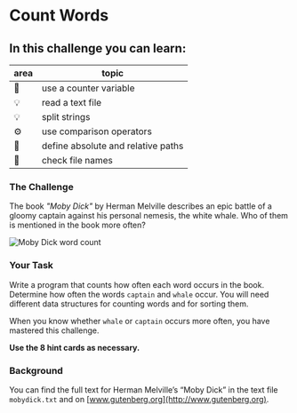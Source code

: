 
# Count Words

## In this challenge you can learn:

| area | topic |
|---------|-------|
| 🔀 | use a counter variable |
| 💡 | read a text file |
| 💡 | split strings |
| ⚙ | use comparison operators |
| 🔧 | define absolute and relative paths |
| 🐞 | check file names |

### The Challenge

The book *"Moby Dick"* by Herman Melville describes an epic battle of a gloomy captain against his personal nemesis, the white whale. Who of them is mentioned in the book more often?

![Moby Dick word count](../images/mobydick_count.png)

### Your Task

Write a program that counts how often each word occurs in the book. Determine how often the words `captain` and `whale` occur. You will need different data structures for counting words and for sorting them.

When you know whether `whale` or `captain` occurs more often, you have mastered this challenge.

**Use the 8 hint cards as necessary.**

### Background

You can find the full text for Herman Melville’s “Moby Dick” in the text file `mobydick.txt` and on
[www.gutenberg.org](http://www.gutenberg.org).
